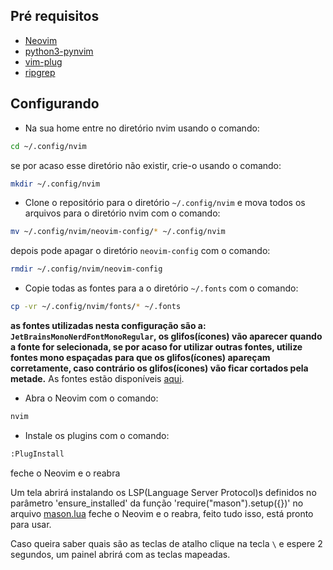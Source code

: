 ## Pré requisitos

- [Neovim](https://neovim.io/)
- [python3-pynvim](https://packages.debian.org/sid/python3-pynvim)
- [vim-plug](https://github.com/junegunn/vim-plug)
- [ripgrep](https://github.com/BurntSushi/ripgrep)

## Configurando

- Na sua home entre no diretório nvim usando o comando:
``` sh
cd ~/.config/nvim
```
se por acaso esse diretório não existir, crie-o usando o comando:
``` sh
mkdir ~/.config/nvim
```

- Clone o repositório para o diretório `~/.config/nvim`
e mova todos os arquivos para o diretório nvim com o comando:
```sh
mv ~/.config/nvim/neovim-config/* ~/.config/nvim
```
depois pode apagar o diretório `neovim-config` com o comando:
``` sh
rmdir ~/.config/nvim/neovim-config
```

- Copie todas as fontes para a o diretório `~/.fonts` com o comando:
``` sh
cp -vr ~/.config/nvim/fonts/* ~/.fonts
```
**as fontes utilizadas nesta configuração são a: `JetBrainsMonoNerdFontMonoRegular`, os glifos(ícones)
vão aparecer quando a fonte for selecionada, se por acaso for utilizar outras fontes,
utilize fontes mono espaçadas para que os glifos(ícones) apareçam
corretamente, caso contrário os glifos(ícones) vão ficar cortados pela metade.** As fontes estão
disponíveis [aqui]('https://www.nerdfonts.com/font-downloads').

- Abra o Neovim com o comando:
``` sh
nvim
```

- Instale os plugins com o comando:
``` sh
:PlugInstall
```
feche o Neovim e o reabra

Um tela abrirá instalando os LSP(Language Server Protocol)s definidos no
parâmetro 'ensure_installed' da função 'require("mason").setup({})'
no arquivo [mason.lua]('~/.config/nvim/plug/mason.lua')
feche o Neovim e o reabra, feito tudo isso, está pronto para usar.

Caso queira saber quais são as teclas de atalho clique na tecla `\` e espere 2 segundos,
um painel abrirá com as teclas mapeadas.
